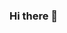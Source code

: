 ### Hi there 👋

<!--
**Manoj-M-V/Manoj-M-V** is a ✨ _special_ ✨ repository because its `README.md` (this file) appears on your GitHub profile.

Here are some ideas to get you started:

- 🔭 I’m currently studying in SIT, Tumkur
- 🌱 I’m currently learning C and Java
- 📫 How to reach me: [Insta](https://www.instagram.com/manoj_v_rao/?utm_source=qr)
- 😄 Pronouns: He/Him
- ⚡ Fun fact: Otaku
-->
